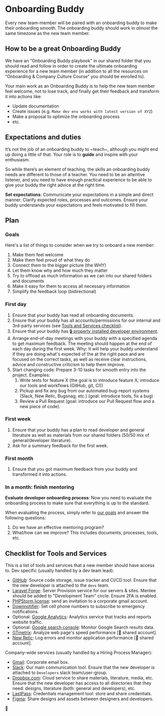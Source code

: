 # Onboarding Buddy

Every new team-member will be paired with an onboarding buddy to make their onboarding
smooth. The onboarding buddy should work in _almost_ the same timezone as the new team member.

## How to be a great Onboarding Buddy

We have an "Onboarding Buddy playbook" in our shared folder that you should read
and follow in order to create the ultimate onboarding experience for a new team member
(in addition to all the resources on “Onboarding & Company Culture Course” you
should be enrolled to).

Your main work as an Onboarding Buddy is to help the new team member feel welcome,
not to lose track, and finally get their feedback and transform it into actions like:

-   Update documentation
-   Create issues (e.g. `Make dev env works with latest version of XYZ`)
-   Make a proposal to optimize the onboarding process
-   etc.

## Expectations and duties

It’s not the job of an onboarding buddy to ~teach~, although you might end up doing
a little of that. Your role is to **guide** and inspire with your enthusiasm.

So while there’s an element of teaching, the skills an onboarding buddy
needs are different to those of a teacher. You need to be an attentive listener,
and you need to have enough practical experience to be able to give your buddy
the right advice at the right time.

**Set expectations**: Communicate your expectations in a simple and direct manner.
Clarify expected roles, processes and outcomes.
Ensure your buddy understands your expectations and feels motivated to fill them.

## Plan

### Goals

Here's a list of things to consider when we try to onboard a new member:

1.  Make them feel welcome
1.  Make them feel proud of what they do
1.  Connect them to the bigger picture (the WHY)
1.  Let them know why and how much they matter
1.  Try to offload as much information as we can into our shared folders and documents
1.  Make it easy for them to access all necessary information
1.  Simplify the feedback loop (bidirectional)

### First day

1.  Ensure that your buddy has read all onboarding documents.
1.  Ensure that your buddy has all accounts/permissions for our internal and 3rd-party
    services (see [Tools and Services checklist](#checklist-for-tools-and-services)).
1.  Ensure that your buddy has [🔒 properly installed developer environment](https://github.com/InteractionDesignFoundation/IxDF-web/blob/develop/docs/environment/first-run/README.md).
1.  Arrange end-of-day meetings with your buddy with a specified agenda to get maximum feedback.
    The meeting should happen at the end of each day during the first week.
    Why: It will help your buddy understand if they are doing what's expected of the
    at the right pace and are focused on the correct tasks, as well as receive
    clear instructions, advice and constructive criticism to help them improve.
1.  Start changing code: Prepare 3-10 tasks for smooth entry into the project. Examples:
    1. Write tests for feature X (the goal is to introduce feature X, introduce our tools and workflows (GitHub, git, CI))
    1. Pickup and fix any bug from our automated bug-report systems (Slack, New Relic, Bugsnag, etc.) (goal: introduce tools, fix a bug)
    1. Review a Pull Request (goal: introduce our Pull Request flow and a new piece of code).

### First week

1.  Ensure that your buddy has a plan to read developer and general literature
    as well as materials from our shared folders (50/50 mix of general/developer literature).
1.  Ask for a summary feedback for the first week.

### First month

1.  Ensure that you got maximum feedback from your buddy and transformed it into actions.

### In a month: finish mentoring

**Evaluate developer onboarding process**: Now you need to evaluate the onboarding
process to make sure that everything is up to the standard.

When evaluating the process, simply refer to [our goals](#goals) and answer the
following questions:

1.  Do we have an effective mentoring program?
1.  What/how can we improve? This includes documents, processes, tools, etc.

## Checklist for Tools and Services

This is a list of tools and services that a new member should have access to.
Dev specific (usually handled by a dev team lead):

-   [GitHub](https://github.com): Source code storage, issue tracker and CI/CD tool. Ensure that the new developer is attached to the `devs` team.
-   [Laravel Forge](https://forge.laravel.com/circles/4114/edit): Server Provision service for our servers & sites. Mentee should be added to "Development Team" circle. Ensure 2FA is enabled.
-   [PHPStorm license](https://account.jetbrains.com/assets/subscriptions): send an invitation to a corporate gmail account.
-   [Downnotifier](https://downnotifier.com/): Set cell phone numbers to subscribe to emergency notifications.
-   Optional: [Google Analytics](https://analytics.google.com): Analytics service that tracks and reports website traffic.
-   Optional: [Google search console](https://www.google.com/webmasters/tools): Monitor Google Search results data.
-   [GTmetrix](https://gtmetrix.com/): Analyze web page's speed performance [👥 shared account].
-   [New Relic](https://newrelic.com/): Log errors and monitor application performance [👥 shared account].

Company-wide services (usually handled by a Hiring Process Manager):

-   [Gmail](https://gmail.com): Corporate email box.
-   [Slack](https://interaction-design.slack.com): Our main communication tool. Ensure that the new developer is attached to `Developers` slack team/user-group.
-   [Dropbox.com](https://sync.com): Cloud service to share materials, literature, media, etc. Ensure that the new developer has access to all directories that they need: designs, literature (both: general and developers), etc.
-   [LastPass](https://www.lastpass.com/): Credentials management tool: store and share credentials.
-   [Figma](https://figma.com/): Share designs and assets between designers and developers.

🦄
